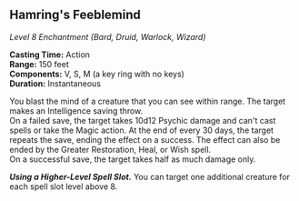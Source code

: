 ## Hamring's Feeblemind
*Level 8 Enchantment (Bard, Druid, Warlock, Wizard)*

**Casting Time:** Action  
**Range:** 150 feet  
**Components:** V, S, M (a key ring with no keys)  
**Duration:** Instantaneous

You blast the mind of a creature that you can see within range. The target makes an Intelligence saving throw.  
On a failed save, the target takes 10d12 Psychic damage and can't cast spells or take the Magic action. At the end of every 30 days, the target repeats the save, ending the effect on a success. The effect can also be ended by the Greater Restoration, Heal, or Wish spell.  
On a successful save, the target takes half as much damage only.

***Using a Higher-Level Spell Slot.*** You can target one additional creature for each spell slot level above 8.